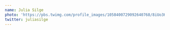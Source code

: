 ```yaml
---
name: Julia Silge
photo: 'https://pbs.twimg.com/profile_images/1058400729092640768/8iUo3H5T_400x400.jpg'
twitter: juliasilge
---
```

